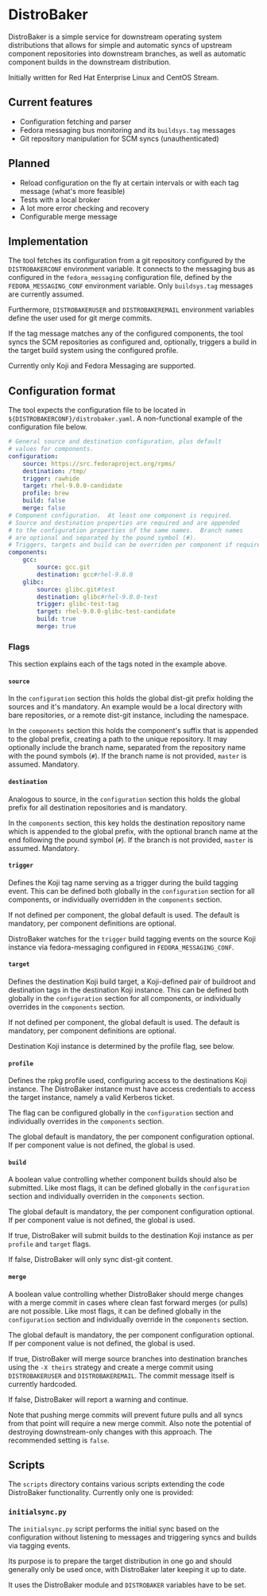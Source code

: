 # DistroBaker

DistroBaker is a simple service for downstream operating system
distributions that allows for simple and automatic syncs of
upstream component repositories into downstream branches, as well as
automatic component builds in the downstream distribution.

Initially written for Red Hat Enterprise Linux and CentOS Stream.

## Current features

* Configuration fetching and parser
* Fedora messaging bus monitoring and its `buildsys.tag` messages
* Git repository manipulation for SCM syncs (unauthenticated)

## Planned

* Reload configuration on the fly at certain intervals or with
  each tag message (what's more feasible)
* Tests with a local broker
* A lot more error checking and recovery
* Configurable merge message

## Implementation

The tool fetches its configuration from a git repository
configured by the `DISTROBAKERCONF` environment variable.  It
connects to the messaging bus as configured in the
`fedora_messaging` configuration file, defined by the
`FEDORA_MESSAGING_CONF` environment variable.  Only `buildsys.tag`
messages are currently assumed.

Furthermore, `DISTROBAKERUSER` and `DISTROBAKEREMAIL` environment
variables define the user used for git merge commits.

If the tag message matches any of the configured components, the
tool syncs the SCM repositories as configured and, optionally,
triggers a build in the target build system using the configured
profile.

Currently only Koji and Fedora Messaging are supported.

## Configuration format

The tool expects the configuration file to be located in
`${DISTROBAKERCONF}/distrobaker.yaml`.  A non-functional example
of the configuration file below.

```yaml
# General source and destination configuration, plus default
# values for components.
configuration:
    source: https://src.fedoraproject.org/rpms/
    destination: /tmp/
    trigger: rawhide
    target: rhel-9.0.0-candidate
    profile: brew
    build: false
    merge: false
# Component configuration.  At least one component is required.
# Source and destination properties are required and are appended
# to the configuration properties of the same names.  Branch names
# are optional and separated by the pound symbol (#).
# Triggers, targets and build can be overriden per component if required.
components:
    gcc:
        source: gcc.git
        destination: gcc#rhel-9.0.0
    glibc:
        source: glibc.git#test
        destination: glibc#rhel-9.0.0-test
        trigger: glibc-test-tag
        target: rhel-9.0.0-glibc-test-candidate
        build: true
        merge: true
```

### Flags

This section explains each of the tags noted in the example above.

#### `source`

In the `configuration` section this holds the global dist-git prefix
holding the sources and it's mandatory.  An example would be a local
directory with bare repositories, or a remote dist-git instance, including
the namespace.

In the `components` section this holds the component's suffix that is
appended to the global prefix, creating a path to the unique repository.
It may optionally include the branch name, separated from the repository
name with the pound symbols (`#`).  If the branch name is not provided,
`master` is assumed.  Mandatory.

#### `destination`

Analogous to source, in the `configuration` section this holds the global
prefix for all destination repositories and is mandatory.

In the `components` section, this key holds the destination repository name
which is appended to the global prefix, with the optional branch name
at the end following the pound symbol (`#`).  If the branch is not provided,
`master` is assumed.  Mandatory.

#### `trigger`

Defines the Koji tag name serving as a trigger during the build tagging event.
This can be defined both globally in the `configuration` section for all
components, or individually overridden in the `components` section.

If not defined per component, the global default is used.  The default is
mandatory, per component definitions are optional.

DistroBaker watches for the `trigger` build tagging events on the source
Koji instance via fedora-messaging configured in `FEDORA_MESSAGING_CONF`.

#### `target`

Defines the destination Koji build target, a Koji-defined pair of buildroot
and destination tags in the destination Koji instance.  This can be defined
both globally in the `configuration` section for all components, or individually
overrides in the `components` section.

If not defined per component, the global default is used.  The default is
mandatory, per component definitions are optional.

Destination Koji instance is determined by the profile flag, see below.

#### `profile`

Defines the rpkg profile used, configuring access to the destinations Koji
instance.  The DistroBaker instance must have access credentials to access
the target instance, namely a valid Kerberos ticket.

The flag can be configured globally in the `configuration` section and
individually overrides in the `components` section.

The global default is mandatory, the per component configuration optional.
If per component value is not defined, the global is used.

#### `build`

A boolean value controlling whether component builds should also be submitted.
Like most flags, it can be defined globally in the `configuration` section and
individually overriden in the `components` section.

The global default is mandatory, the per component configuration optional.  If
per component value is not defined, the global is used.

If true, DistroBaker will submit builds to the destination Koji instance as per
`profile` and `target` flags.

If false, DistroBaker will only sync dist-git content.

#### `merge`

A boolean value controlling whether DistroBaker should merge changes with a merge
commit in cases where clean fast forward merges (or pulls) are not possible.
Like most flags, it can be defined globally in the `configuration` section and
individually override in the `components` section.

The global default is mandatory, the per component configuration optional.  If
per component value is not defined, the global is used.

If true, DistroBaker will merge source branches into destination branches using
the `-X theirs` strategy and create a merge commit using `DISTROBAKERUSER` and
`DISTROBAKEREMAIL`.  The commit message itself is currently hardcoded.

If false, DistroBaker will report a warning and continue.

Note that pushing merge commits will prevent future pulls and all syncs from that
point will require a new merge commit.  Also note the potential of destroying
downstream-only changes with this approach.  The recommended setting is `false`.

## Scripts

The `scripts` directory contains various scripts extending the code DistroBaker
functionality.  Currently only one is provided:

### `initialsync.py`

The `initialsync.py` script performs the initial sync based on the configuration
without listening to messages and triggering syncs and builds via tagging events.

Its purpose is to prepare the target distribution in one go and should generally
only be used once, with DistroBaker later keeping it up to date.

It uses the DistroBaker module and `DISTROBAKER` variables have to be set.
